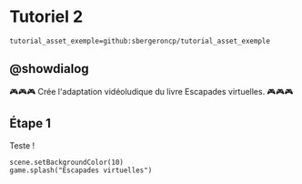 # Tutoriel 2

```package
tutorial_asset_exemple=github:sbergeroncp/tutorial_asset_exemple
```

## @showdialog

🎮🎮🎮 Crée l'adaptation vidéoludique du livre Escapades virtuelles. 🎮🎮🎮

## Étape 1

Teste !

```template
scene.setBackgroundColor(10)
game.splash("Escapades virtuelles")
```
